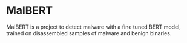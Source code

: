 # MalBERT
MalBERT is a project to detect malware with a fine tuned BERT model, trained on disassembled samples of malware and benign binaries.
